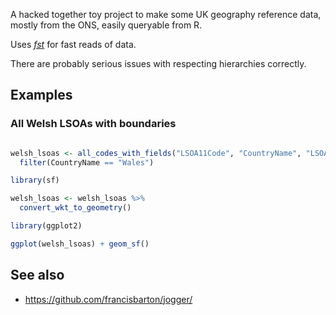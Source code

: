 
A hacked together toy project to make some UK geography reference data, mostly from the ONS, easily queryable from R.

Uses *[fst](https://www.fstpackage.org/)* for fast reads of data.

There are probably serious issues with respecting hierarchies correctly.

## Examples

### All Welsh LSOAs with boundaries 


```R

welsh_lsoas <- all_codes_with_fields("LSOA11Code", "CountryName", "LSOA11BoundariesGeneralisedClippedWKT") %>%
  filter(CountryName == "Wales")

library(sf)

welsh_lsoas <- welsh_lsoas %>% 
  convert_wkt_to_geometry()

library(ggplot2)

ggplot(welsh_lsoas) + geom_sf()

```


## See also

- https://github.com/francisbarton/jogger/
